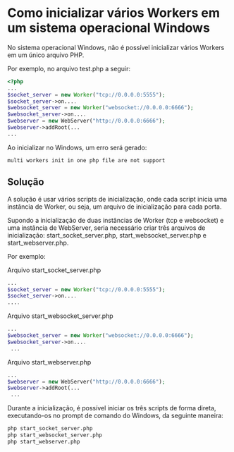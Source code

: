 # Como inicializar vários Workers em um sistema operacional Windows

No sistema operacional Windows, não é possível inicializar vários Workers em um único arquivo PHP.

Por exemplo, no arquivo test.php a seguir:
```php
<?php
...
$socket_server = new Worker("tcp://0.0.0.0:5555");
$socket_server->on....
$websocket_server = new Worker("websocket://0.0.0.0:6666");
$websocket_server->on....
$webserver = new WebServer("http://0.0.0.0:6666");
$webserver->addRoot(...
...
```
Ao inicializar no Windows, um erro será gerado:
```
multi workers init in one php file are not support
```

## Solução
A solução é usar vários scripts de inicialização, onde cada script inicia uma instância de Worker, ou seja, um arquivo de inicialização para cada porta.

Supondo a inicialização de duas instâncias de Worker (tcp e websocket) e uma instância de WebServer, seria necessário criar três arquivos de inicialização: start_socket_server.php, start_websocket_server.php e start_webserver.php.

Por exemplo:

Arquivo start_socket_server.php
```php
...
$socket_server = new Worker("tcp://0.0.0.0:5555");
$socket_server->on....
....
```

Arquivo start_websocket_server.php
```php
...
$websocket_server = new Worker("websocket://0.0.0.0:6666");
$websocket_server->on....
 ...
```

Arquivo start_webserver.php
```php
...
$webserver = new WebServer("http://0.0.0.0:6666");
$webserver->addRoot(...
 ...
```

Durante a inicialização, é possível iniciar os três scripts de forma direta, executando-os no prompt de comando do Windows, da seguinte maneira:
```sh
php start_socket_server.php
php start_websocket_server.php
php start_webserver.php
```
